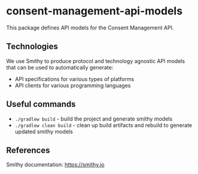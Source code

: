 # consent-management-api-models
This package defines API models for the Consent Management API.

## Technologies
We use Smithy to produce protocol and technology agnostic API models that can be used to automatically generate:
* API specifications for various types of platforms
* API clients for various programming languages

## Useful commands
* `./gradlew build` - build the project and generate smithy models
* `./gradlew clean build` - clean up build artifacts and rebuild to generate updated smithy models

## References
Smithy documentation: https://smithy.io
